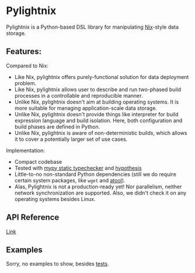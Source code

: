 # Pylightnix

Pylightnix is a Python-based DSL library for manipulating
[Nix](https://nixos.org/nix)-style data storage.

## Features:

Compared to Nix:

* Like Nix, pylightnix offers purely-functional solution for data deployment problem.
* Like Nix, pylightnix allows user to describe and run two-phased build
  processes in a controllable and reproducible manner.
* Unlike Nix, pylightnix doesn't aim at building operating systems. It
  is more suitable for managing application-scale data storage.
* Unlike Nix, pylightnix doesn't provide things like interpreter for build
  expression language and build isolation. Here, both configuration and build
  phases are defined in Python.
* Unlike Nix, pylightnix is aware of non-deterministic builds, which allows
  it to cover a potentially larger set of use cases.

Implementation:

* Compact codebase
* Tested with [mypy static typechecker](http://mypy-lang.org/) and
  [hypothesis](https://hypothesis.works)
* Little-to-no non-standard Python dependencies (still we do require certain
  system packages, like `wget` and [atool](https://www.nongnu.org/atool/)).
* Alas, Pylightnix is not a production-ready yet! Nor parallelism, neither network
  synchronization are supported. Also, we didn't check it on any operating systems
  besides Linux.

## API Reference

[Link](./docs/Reference.md)


## Examples

Sorry, no examples to show, besides [tests](./tests).
